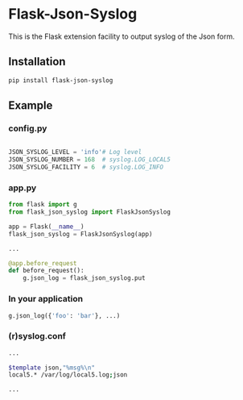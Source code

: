 # Flask-Json-Syslog

This is the Flask extension facility to output syslog of the Json form.

##  Installation

```sh
pip install flask-json-syslog
```

## Example

### config.py
```python

JSON_SYSLOG_LEVEL = 'info'# Log level
JSON_SYSLOG_NUMBER = 168  # syslog.LOG_LOCAL5
JSON_SYSLOG_FACILITY = 6  # syslog.LOG_INFO
```

### app.py
```python
from flask import g
from flask_json_syslog import FlaskJsonSyslog

app = Flask(__name__)
flask_json_syslog = FlaskJsonSyslog(app)

...

@app.before_request
def before_request():
    g.json_log = flask_json_syslog.put
```

### In your application
```python
g.json_log({'foo': 'bar'}, ...)
```

### (r)syslog.conf
```sh
...

$template json,"%msg%\n"
local5.* /var/log/local5.log;json

...
```

